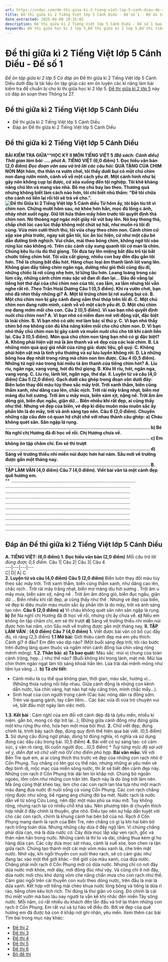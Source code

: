 ```yaml
---
url: https://vndoc.com/de-thi-giua-ki-2-tieng-viet-lop-5-canh-dieu-de-so-1-337745
title: Đề thi giữa kì 2 Tiếng Việt lớp 5 Cánh Diều - Đề số 1 - Đề ôn tập giữa kì 2 lớp 5 Có đáp án - VnDoc.com
date_extracted: 2025-04-08 10:35:02
description: Đề thi giữa kì 2 Tiếng Việt lớp 5 Cánh Diều - Đề số 1 bao gồm nhiều dạng bài tập tiếng Việt 5 khác nhau giúp các em học sinh ôn tập kiến thức trọng tâm hiệu quả.
keywords: Đề thi giữa học kì 2 lớp 5,Đề thi giữa kì 2 lớp 5,Đề thi tiếng việt lớp 5 giữa học kì 2,đề thi giữa kì 2 môn tiếng việt lớp 5,Đề thi giữa học kì 2 môn Tiếng Việt lớp 5 theo Thông tư 27,Đề thi giữa học kì 2 môn tiếng việt lớp 5,đáp án đề thi giữa học kì 2 môn tiếng việt lớp 5,đề kiểm tra học kì 2 lớp 5 môn tiếng việt,Đề thi giữa học kì 2 lớp 5 Cánh Diều,Đề thi giữa học kì 2 lớp 5 môn Tiếng Việt Cánh Diều
---
```


# Đề thi giữa kì 2 Tiếng Việt lớp 5 Cánh Diều - Đề số 1
 _Đề ôn tập giữa kì 2 lớp 5 Có đáp án_
Đề thi giữa kì 2 Tiếng Việt lớp 5 Cánh Diều dưới đây là tài liệu ôn tập giúp các em ôn luyện các kĩ năng làm bài kiểm tra để chuẩn bị cho kì thi giữa học kì 2 lớp 5. [Đề thi giữa kì 2 lớp 5](<https://vndoc.com/de-thi-giua-ki-2-lop5>) này có đáp án soạn theo Thông tư 27.
## Đề thi giữa kì 2 Tiếng Việt lớp 5 Cánh Diều
  * Đề thi giữa kì 2 Tiếng Việt lớp 5 Cánh Diều
  * Đáp án Đề thi giữa kì 2 Tiếng Việt lớp 5 Cánh Diều

## **Đề thi giữa kì 2 Tiếng Việt lớp 5 Cánh Diều**
**BÀI KIỂM TRA GIỮA********HỌC KỲ II MÔN TIẾNG VIỆT 5**
 _\(Bộ sách: Cánh diều\)_
_Thời gian làm bài: .... phút_
**A. TIẾNG VIỆT \(6,0 điểm\)**
**1\. Đọc hiểu văn bản \(2,0 điểm\)**
**_Đọc đoạn văn sau và trả lời các câu hỏi:_**
**QUÀ TẶNG CỦA CHIM NON**
Một hôm, tha thẩn ra vườn chơi, tôi thấy dưới bụi cỏ một chú chim non đang rướn mình, cánh vỗ vỗ một cách yếu ớt. Một cánh hình như bị gãy nên không cụp lại được, cứ xõa xuống đến tội nghiệp. Tôi khẽ khàng nâng chú lên và mang vào nhà. Bố mẹ chú bay lao theo. Thương quá nhưng không biết làm cách nào hơn, tôi chỉ biết nhủ thầm: “Để tôi chữa cho cánh nó liền lại rồi tôi sẽ trả về cho.”.
![Đề thi Giữa kì 2 Tiếng Việt lớp 5 Cánh diều](https://i.vdoc.vn/data/image/2025/02/19/de-thi-tieng-viet-lop-5-giua-ki-2-canh-dieu-256864.png)
Từ hôm ấy, tôi bận tíu tít vì chim non. Chừng mười hôm sau, nó khỏe hơn hẳn, mọc đủ lông c ánh, nhảy nhót suốt ngày. Giữ lời hứa thầm mấy hôm trước tôi quyết định thả chim non. Nó thoáng ngơ ngác một giây rồi vút bay lên. Nó bay thong thả, chấp chới lúc cao lúc thấp không một chút sợ hãi, như muốn rủ tôi đi cùng. Vừa mỉm cười thích thú, tôi vừa chạy theo chim non. Cánh chim cứ xập xòe phía trước, ngay sát gần tôi, lúc ẩn lúc hiện, cứ như một cậu bé dẫn đường tinh nghịch. Vui chân, mải theo bóng chim, không ngờ tôi vào rừng lúc nào không rõ.
Trên các cành cây xung quanh tôi cơ man là chim. Chúng kêu líu ríu đủ thứ giọng. Tôi đưa tay lên miệng bắt đầu trổ tài bắt chước tiếng chim hót. Tôi vừa cất giọng, nhiều con bay đến đậu gần tôi hơn. Thế là chúng bắt đầu hót. Hàng chục loại âm thanh lảnh lót vang lên. Không gian đầy tiếng chim ngân nga, dường như gió thổi cũng dịu đi, những chiếc lá rơi cũng nhẹ hơn, lơ lửng lâu hơn. Loang loáng trong các lùm cây, những cánh chim màu sặc sỡ đan đi đan lại… Đâu đó vẳng lại tiếng hót thơ dại của chú chim non của tôi, cao lắm, xa lắm nhưng tôi vẫn nghe rất rõ.
_Theo_ Trần Hoài Dương
**Câu 1 \(0,5 điểm\).** Khi ra vườn chơi, bạn nhỏ đã nhìn thấy những gì?
A. Một tổ trứng chim bị rơi xuống bụi cỏ.
B. Một chú chim non bị gãy cánh đang nằm thoi thóp trên lối đi.
C. Một chú chim non đang rướn mình, cánh vỗ vỗ một cách yếu ớt.
D. Một chú chim mẹ đang mớm mồi cho con.
**Câu 2 \(0,5 điểm\).** Vì sao bạn nhỏ quyết định nuôi chú chim non?
A. Vì bạn nhỏ có niềm đam mê với động vật, đặc biệt là loài chim.
B. Vì bạn nhỏ có ước mơ làm bác sĩ thú y.
C. Vì bạn nhỏ thấy chim bố mẹ không còn đủ khả năng kiếm mồi cho chú chim non.
D. Vì bạn nhỏ thấy chú chim non bị gãy cánh và muốn nuôi chú cho tới khi cánh liền lại.
**Câu 3 \(0,5 điểm\).** Món quà chú chim non tặng bạn nhỏ có gì đặc biệt?
A. Không phải hiện vật mà là âm thanh và vẻ đẹp của các loài chim.
B. Là những món quà quý giá nhất của rừng già: dược liệu, gỗ quý.
C. Không phải hiện vật mà là tình yêu thương và sự lưu luyến không rời.
D. Là những bông hoa đẹp nhất trong rừng mà chim non tìm được.
**Câu 4 \(0,5 điểm\).** Những từ ngữ nào trong bài miêu tả âm thanh của tiếng chim hót?
A. Líu ríu, ngân nga, vang vọng, hót đủ thứ giọng.
B. Kêu lít ríu, hót, ngân nga, vang vọng.
C. Líu ríu, lảnh lót, ngân nga, thơ dại.
**II. Luyện từ và câu \(4,0 điểm\)**
**Câu 5 \(2,0 điểm\).** Gạch dưới câu ghép trong đoạn văn dưới đây:
Biển luôn thay đổi màu tùy theo sắc mây trời. Trời xanh thẳm, biển cũng thẳm xanh, như dâng cao lên, chắc nịch. Trời rải mây trắng nhạt, biển mơ màng dịu hơi sương. Trời âm u mây mưa, biển xám xịt, nặng nề. Trời ầm ầm dông gió, biển đục ngầu, giận dữ… Biển nhiều khi rất đẹp, ai cũng thấy như thế. Nhưng vẻ đẹp của biển, vẻ đẹp kì diệu muôn màu muôn sắc ấy phần lớn là do mây, trời và ánh sáng tạo nên.
**Câu 6 \(2,0 điểm\).** Chuyển những cặp câu đơn có quan hệ chặt chẽ với nhau thành câu ghép:
**a\)** Cháu không quét sân. Sân ngập lá rụng.
………………………………………………………………………………………
**b\)** Bé Na nghĩ chị Hương đã đi học về rồi. Chị Hương chưa về.
………………………………………………………………………………………
**c\)** Em không ôn tập chăm chỉ. Em sẽ thi trượt
………………………………………………………………………………………
**d\)** Sáng về trường thiếu nhi miền núi được hơn hai năm. Sẩu mới về trường được gần một tháng nay.
………………………………………………………………………………………
**B. TẬP LÀM VĂN \(4,0 điểm\)**
**Câu 7 \(4,0 điểm\).** Viết bài văn tả một cảnh đẹp quê hương em.**  
**
………………………………………………………………………………………
………………………………………………………………………………………
………………………………………………………………………………………
………………………………………………………………………………………
………………………………………………………………………………………
………………………………………………………………………………………
………………………………………………………………………………………
………………………………………………………………………………………
………………………………………………………………………………………
………………………………………………………………………………………
## **Đáp án Đề thi giữa kì 2 Tiếng Việt lớp 5 Cánh Diều**
**A. TIẾNG VIỆT: \(6,0 điểm\)**
**1\. Đọc hiểu văn bản \(2,0 điểm\)**
_Mỗi câu trả lời đúng được 0,5 điểm._
Câu 1| Câu 2| Câu 3| Câu 4  
---|---|---|---  
C| D| A| C  
**2\. Luyện từ và câu \(4,0 điểm\)**
**Câu 5 \(2,0 điểm\)**
Biển luôn thay đổi màu tùy theo sắc mây trời. Trời xanh thẳm, biển cũng thẳm xanh, như dâng cao lên, chắc nịch . Trời rải mây trắng nhạt, biển mơ màng dịu hơi sương . Trời âm u mây mưa, biển xám xịt, nặng nề . Trời ầm ầm dông gió, biển đục ngầu, giận dữ … Biển nhiều khi rất đẹp, ai cũng thấy như thế . Nhưng vẻ đẹp của biển, vẻ đẹp kì diệu muôn màu muôn sắc ấy phần lớn là do mây, trời và ánh sáng tạo nên.
**Câu 6 \(2,0 điểm\)**
**a\)** Vì cháu không quét sân nên sân ngập lá rụng.
**b\)** Bé Na nghĩ chị Hương đã đi học về rồi, nhưng chị ấy chưa về.
**c\)** Nếu em không ôn tập chăm chỉ, em sẽ thi trượt
**d\)** Sáng về trường thiếu nhi miền núi được hơn hai năm, còn Sẩu mới về trường được gần một tháng nay.
**II. TẬP LÀM VĂN** : **\(4,0 điểm\)**
**Câu 7** **\(4,0 điểm\)**
**1.** Viết được bài văn có bố cục đầy đủ, rõ ràng \(2,5 điểm\)
**1.1 Mở bài:** Giới thiệu cảnh đẹp mà em yêu thích: Cảnh gì? ở đâu? Em đến vào dịp nào? \(Một buổi sáng đẹp trời, tôi rảo bước trên đường làng quen thuộc và ngắm nhìn cánh đồng lúa chín vàng rộng mênh mông\).
**1.2. Thân bài:**
**a\) Tả bao quát:**
Màu sắc. mùi vị chung của toàn cảnh \(rộng, hẹp...\) như thế nào? \(Buổi không khí trong lành, mát mẻ. Mùi lúa chín thơm ngào ngạt làm tôi sảng khoái hẳn lên. Lúa trải dài mênh mông như tấm lụa vàng...\).
**b\) Tả chi tiết:**
  * Cảnh miêu tả cụ thể qua không gian, thời gian, màu sắc, hương vị… \(Những thửa ruộng nối tiếp nhau. Giữa cánh đồng là những con kênh dẫn nước, lúa chín vàng, hạt nào hạt nấy căng tròn, mình chắc mẩy...\).
  * Sinh hoạt của con người trong cánh \(Các bác nông dân ra đồng sớm. Trên vai quang gánh, tay cầm liềm... Các bác vừa đi vừa trò chuyện vui vẻ, bắt đầu một ngày làm việc mới\).

**1.3. Kết bài** : Cảm nghĩ của em đối với cảnh đẹp đã tả \(yêu mến, nhiều kỉ niệm. gắn bó, mong có dịp trở lại...\); \(Đứng giữa cánh đồng như đứng giữa một khu rừng thu nhỏ, hứa hẹn một mùa bội thu\).
**2.** Chữ viết đẹp, đúng chính tả, trình bày sạch đẹp, đúng quy định thể hiện qua bài viết. \(0,5 điểm\)
**3.** Sử dụng câu đúng ngữ pháp, dùng từ đúng nghĩa, rõ nghĩa và sử dụng đúng các dấu câu trong bài. \(0,5 điểm\)
**4.** Bài viết có sự sáng tạo: có cảm xúc, ý văn rõ ràng, lôi cuốn người đọc…\(0,5 điểm\)
_\* Tuỳ từng mức độ sai sót về ý, diễn đạt và chữ viết mà GV cho điểm phù hợp._
**Bài văn mẫu:**
Về với Bến Tre quê em, ai ai cũng thích thú trước vẻ đẹp của những con rạch nhỏ ở Cồn Phụng. Tuy chẳng có tên gọi cụ thể nào, nhưng những ai yêu mến vẻ đẹp bình dị, mộc mạc của miền sông nước, thì ắt sẽ biết đến cảnh đẹp này.
Những con rạch ở Cồn Phụng trải dài len lỏi khắp nơi. Chúng bò ngoằn ngoèo, lổm cổm như những con trăn lớn. Rạch này là do ông trời làm nên. Mà ông cũng thật khéo tay, làm cho các con rạch lan tỏa tựa như một mạch máu đang đưa nước đi nuôi sống cả vùng Cồn Phụng. Các con rạch chẳng rộng được như sông, bề ngang áng chừng đôi ba mét. Nước rạch là nước dẫn về từ sông Cửu Long, nên đặc một màu phù sa màu mỡ. Tuy không rộng, nhưng rạch lại có nhiều chỗ khá sâu. Nên phương tiện di chuyển thích hợp nhất ở đây chính là thuyền, ghe nhỏ. Điều tạo nên sự hấp dẫn tuyệt vời cho các con rạch, chính là khung cảnh hai bên bờ của nó.
Rạch ở Cồn Phụng mang danh là rạch của Bến Tre, nên chẳng có gì lạ khi hai bên bờ rạch trồng toàn dừa. Nhưng những cây dừa ở đây ngộ lắm. Vì chúng chẳng phải dừa cạn, mà là dừa nước cơ. Cây dừa mọc lấp xấp ven rạch, gốc và thân nằm hẳn trong nước. Những cành lá thì to và dài, chẳng thua kém gì họ hàng dừa cạn. Các cây dừa mọc sát nhau, cành lá xuề xòe, bon chen ra tận giữa rạch. Chúng tạo thành một cái mái vòm màu xanh lá, che trên mặt nước. Nhờ vậy, khi ngồi thuyền con xuôi theo rạch, sẽ có cảm giác như đang lạc vào một thế giới khác - thế giới của màu xanh, của dừa nước. Chẳng phải mỗi rạch ở Cồn Phụng mới có dừa nước. Nhưng chỉ có nơi đây dừa nước mới khỏe, mới dày, mới đông đúc như vậy. Và cũng chỉ ở nơi đây, dừa nước mới chịu khó dựng vòm che nắng chắn mưa cho con rạch như thế. Cảm giác ngồi trên cái thuyền con xuôi theo dòng nước, trên đầu là mái lá dừa xanh. Kết hợp với tiếng mái chèo khua nước lõng bõng và tiếng lá dừa rì rào, tiếng chim kêu lích rích. Thì đúng là thư giãn vô cùng. Đó chính là cái thú miệt vườn mà bao lâu nay người ta vẫn kể khi nhắc đến miền Tây sông nước.
Mỗi năm, có rất nhiều du khách đến lần đầu và trở lại thăm những con rạch ở Cồn Phụng. Em rất vui và tự hào về điều đó. Bởi vẻ đẹp của quê hương em đã được bà con ở khắp nơi ghi nhận, yêu mến.
Xem thêm các bài Tìm bài trong mục này khác:
  * [Đề thi 2](</de-thi-giua-ki-2-tieng-viet-lop-5-canh-dieu-de-so-2-337756>)
  * [Đề thi 3](</de-thi-giua-ki-2-tieng-viet-lop-5-canh-dieu-de-so-3-337769>)
  * [Đề thi 4](</de-thi-giua-ki-2-tieng-viet-lop-5-canh-dieu-de-so-4-338013>)
  * [Đề thi 5](</de-thi-giua-ki-2-tieng-viet-lop-5-canh-dieu-de-so-5-338015>)
  * [Đề thi 6](</de-thi-giua-ki-2-tieng-viet-lop-5-canh-dieu-de-so-6-338017>)
  * [Bộ đề thi](</bo-de-thi-giua-ki-2-tieng-viet-lop-5-canh-dieu-336662>)


